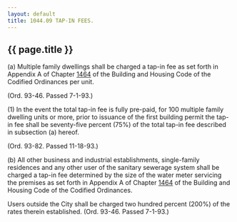 ```yaml
---
layout: default 
title: 1044.09 TAP-IN FEES.
---
```


{{ page.title }}
----------------

​(a) Multiple family dwellings shall be charged a tap-in fee as set
forth in Appendix A of Chapter [1464](58d37b9c.html) of the Building and
Housing Code of the Codified Ordinances per unit.

(Ord. 93-46. Passed 7-1-93.)

​(1) In the event the total tap-in fee is fully pre-paid, for 100
multiple family dwelling units or more, prior to issuance of the first
building permit the tap-in fee shall be seventy-five percent (75%) of
the total tap-in fee described in subsection (a) hereof.

(Ord. 93-82. Passed 11-18-93.)

​(b) All other business and industrial establishments, single-family
residences and any other user of the sanitary sewerage system shall be
charged a tap-in fee determined by the size of the water meter servicing
the premises as set forth in Appendix A of Chapter [1464](58d37b9c.html)
of the Building and Housing Code of the Codified Ordinances.

Users outside the City shall be charged two hundred percent (200%) of
the rates therein established. (Ord. 93-46. Passed 7-1-93.)
